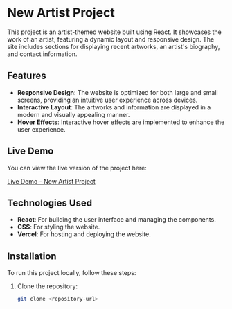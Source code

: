 # New Artist Project

This project is an artist-themed website built using React. It showcases the work of an artist, featuring a dynamic layout and responsive design. The site includes sections for displaying recent artworks, an artist's biography, and contact information.

## Features

- **Responsive Design**: The website is optimized for both large and small screens, providing an intuitive user experience across devices.
- **Interactive Layout**: The artworks and information are displayed in a modern and visually appealing manner.
- **Hover Effects**: Interactive hover effects are implemented to enhance the user experience.

## Live Demo

You can view the live version of the project here:

[Live Demo - New Artist Project](https://new-artist-project.vercel.app)

## Technologies Used

- **React**: For building the user interface and managing the components.
- **CSS**: For styling the website.
- **Vercel**: For hosting and deploying the website.

## Installation

To run this project locally, follow these steps:

1. Clone the repository:
   ```bash
   git clone <repository-url>
